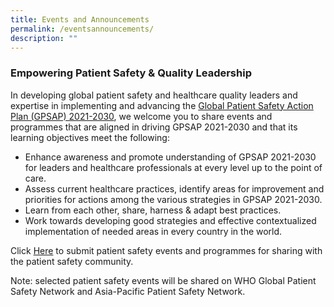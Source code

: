 ```yaml
---
title: Events and Announcements
permalink: /eventsannouncements/
description: ""
---
```

### Empowering Patient Safety & Quality Leadership
      
In developing global  patient safety and healthcare quality leaders and expertise in implementing and advancing the [Global Patient Safety Action Plan (GPSAP) 2021-2030]((https://www.who.int/teams/integrated-health-services/patient-safety/policy/global-patient-safety-action-plan)), we welcome you to share events and programmes that are aligned in driving GPSAP 2021-2030 and that its learning objectives meet the following:

* Enhance awareness and promote understanding of GPSAP 2021-2030 for leaders and healthcare professionals at every level up to the point of care.
*   Assess current healthcare practices, identify areas for improvement and priorities for actions among the various strategies in GPSAP 2021-2030.
*   Learn from each other, share, harness & adapt best practices.
*   Work towards developing good strategies and effective contextualized implementation of needed areas in every country in the world. 

Click [Here](https://form.gov.sg/64536d86f7b4ae0012e5ee1f) to submit patient safety events and programmes for sharing with the patient safety community.

Note: selected patient safety events will be shared on WHO Global Patient Safety Network and Asia-Pacific Patient Safety Network.